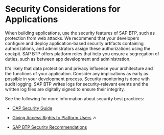 <!-- loioa73f6fff77634faab60241c7ea719f90 -->

# Security Considerations for Applications

When building applications, use the security features of SAP BTP, such as protection from web attacks. We recommend that your developers configure and deploy application-based security artifacts containing authorizations, and administrators assign these authorizations using the cockpit. SAP BTP offers platform roles that help you ensure a segregation of duties, such as between app development and administration.

It's likely that data protection and privacy influence your architecture and the functions of your application. Consider any implications as early as possible in your development process. Security monitoring is done with audit logging. SAP BTP writes logs for security-relevant events and the written log files are digitally signed to ensure their integrity.

See the following for more information about security best practices:

-   [CAP Security Guide](https://cap.cloud.sap/docs/guides/security/)

-   [Giving Access Rights to Platform Users](https://help.sap.com/viewer/df50977d8bfa4c9a8a063ddb37113c43/Validation/en-US/a03d08e4038b46d480c410395593bbd2.html "If you've set up a staged development environment using different subaccounts or spaces, such as for development, testing, and production, grant the Cloud Development Team access to development subaccounts and environments. Only grant the Platform Engineering Team or Center of Expertise (CoE) access to the testing and production subaccounts or environments.") :arrow_upper_right:

-   [SAP BTP Security Recommendations](https://help.sap.com/docs/btp/sap-btp-security-recommendations-c8a9bb59fe624f0981efa0eff2497d7d/sap-btp-security-recommendations?version=Cloud)


